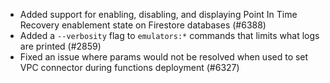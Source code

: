 - Added support for enabling, disabling, and displaying Point In Time Recovery enablement state on Firestore databases (#6388)
- Added a `--verbosity` flag to `emulators:*` commands that limits what logs are printed (#2859)
- Fixed an issue where params would not be resolved when used to set VPC connector during functions deployment (#6327)
